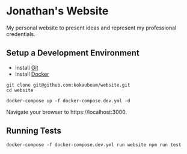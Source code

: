 # Jonathan's Website

My personal website to present ideas and represent my professional credentials.

## Setup a Development Environment

- Install [Git](https://git-scm.com/)
- Install [Docker](https://www.docker.com/community-edition#/download)

```
git clone git@github.com:kokaubeam/website.git
cd website

docker-compose up -f docker-compose.dev.yml -d
```

Navigate your browser to https://localhost:3000.

## Running Tests

```
docker-compose -f docker-compose.dev.yml run website npm run test
```
